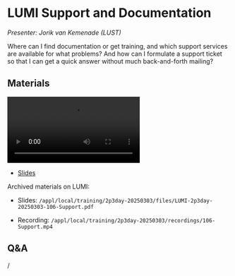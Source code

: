 # LUMI Support and Documentation

*Presenter: Jorik van Kemenade (LUST)*

Where can I find documentation or get training, and which support services are 
available for what problems? And how can I formulate a support ticket so that I can
get a quick answer without much back-and-forth mailing?


## Materials

<!--
Materials will be made available after the lecture
-->
<video src="https://462000265.lumidata.eu/2p3day-20250303/recordings/106-Support.mp4" controls="controls"></video>
<!--
-   A video recording will follow.
-->

-   [Slides](https://462000265.lumidata.eu/2p3day-20250303/files/LUMI-2p3day-20250303-106-Support.pdf)

<!--
-   [Course notes](106-Support.md)
-->

Archived materials on LUMI:

-   Slides: `/appl/local/training/2p3day-20250303/files/LUMI-2p3day-20250303-106-Support.pdf`

-   Recording: `/appl/local/training/2p3day-20250303/recordings/106-Support.mp4`



## Q&A

/
